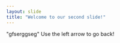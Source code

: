 ```yaml
---
layout: slide
title: "Welcome to our second slide!"
---
```

"gfserggseg"
Use the left arrow to go back!
